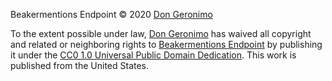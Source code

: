 Beakermentions Endpoint © 2020 [Don Geronimo][1]

To the extent possible under law, [Don Geronimo][1] has waived all copyright and related or neighboring rights to [Beakermentions Endpoint][2] by publishing it under the [CC0 1.0 Universal Public Domain Dedication][3]. This work is published from the United States.

[1]: hyper://9fa076bdc2a83f6d0d32ec010a71113b0d25eccf300a5eaedf72cf3326546c9a/
[2]: hyper://c34b768fb205adbcd22474177f1b24ba202a44da171b452ec5aef6cd4e744d25/
[3]: /LICENSE.md